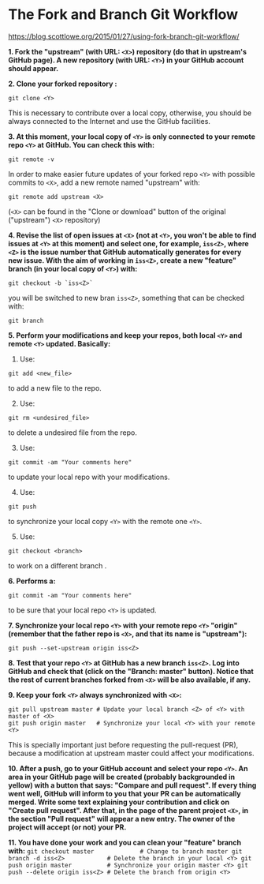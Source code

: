 # The Fork and Branch Git Workflow
https://blog.scottlowe.org/2015/01/27/using-fork-branch-git-workflow/

**1. Fork the "upstream" (with URL: `<X>`) repository (do that in
   upstream's GitHub page).  A new repository (with URL: `<Y>`) in
   your GitHub account should appear.**

**2. Clone your forked repository <X>:**
   ```
   git clone <Y>
   ```
   This is necessary to contribute over a local copy, otherwise, you
   should be always connected to the Internet and use the GitHub
   facilities.

**3. At this moment, your local copy of `<Y>` is only connected to your
   remote repo `<Y>` at GitHub. You can check this with:**
   ```
   git remote -v
   ```
   In order to make easier future updates of your forked repo `<Y>` with
   possible commits to `<X>`, add a new remote named "upstream" with:
   ```
   git remote add upstream <X>
   ```
   (`<X>` can be found in the "Clone or download" button of the original ("upstream")
   `<X>` repository)

**4. Revise the list of open issues at `<X>` (not at `<Y>`, you won't be
   able to find issues at `<Y>` at this moment) and select one, for
   example, `iss<Z>`, where `<Z>` is the issue number that GitHub
   automatically generates for every new issue. With the aim of
   working in `iss<Z>`, create a new "feature" branch (in your local
   copy of `<Y>`) with:**
   ```
   git checkout -b `iss<Z>`
   ```
   you will be switched to new bran `iss<Z>`, something that can be
   checked with:
   ```
   git branch
   ```
   
**5. Perform your modifications and keep your repos, both local `<Y>` and
   remote `<Y>` updated. Basically:**
   
   1. Use:
   ```
   git add <new_file>
   ```
   to add a new file to the repo.

   2. Use:
   ```
   git rm <undesired_file>
   ```
   to delete a undesired file from the repo.
	
   3. Use:
   ```
   git commit -am "Your comments here"
   ```
   to update your local repo with your modifications.

   4. Use:
   ```
   git push
   ```
   to synchronize your local copy `<Y>` with the remote one `<Y>`.

   5. Use:
   ```
   git checkout <branch>
   ```
   to work on a different branch <branch>.

**6. Performs a:**
   ```
   git commit -am "Your comments here"
   ```
   to be sure that your local repo `<Y>` is updated.

**7. Synchronize your local repo `<Y>` with your remote repo `<Y>`
   "origin" (remember that the father repo is `<X>`, and that its name
   is "upstream"):**
   ```
   git push --set-upstream origin iss<Z>
   ```
   
**8. Test that your repo `<Y>` at GitHub has a new branch `iss<Z>`. Log
   into GitHub and check that (click on the "Branch: master"
   button). Notice that the rest of current branches forked from `<X>`
   will be also available, if any.**

**9. Keep your fork `<Y>` always synchronized with `<X>`:**
   ```
   git pull upstream master # Update your local branch <Z> of <Y> with master of <X>
   git push origin master   # Synchronize your local <Y> with your remote <Y>
   ```
   This is specially important just before requesting the pull-request
   (PR), because a modification at upstream master could affect your
   modifications.

**10. After a push, go to your GitHub account and select your repo `<Y>`. An area in your
    GitHub page will be created (probably backgrounded in yellow) with
    a button that says: "Compare and pull request". If every thing
    went well, GitHub will inform to you that your PR can be
    automatically merged. Write some text explaining your contribution
    and click on "Create pull request". After that, in the page of the
    parent project `<X>`, in the section "Pull request" will appear a
    new entry. The owner of the project will accept (or not) your PR.**

**11. You have done your work and you can clean your "feature" branch with:**
	```
    git checkout master             # Change to branch master
    git branch -d iss<Z>            # Delete the branch in your local <Y>
    git push origin master          # Synchronize your origin master <Y>
    git push --delete origin iss<Z> # Delete the branch from origin <Y>
	```
